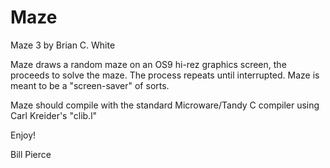 # Maze

Maze 3 by Brian C. White

Maze draws a random maze on an OS9 hi-rez graphics screen, the proceeds to solve the maze. The process repeats until interrupted. Maze is meant to be a "screen-saver" of sorts.

Maze should compile with the standard Microware/Tandy C compiler using Carl Kreider's "clib.l"

Enjoy!

Bill Pierce
